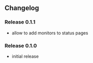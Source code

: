 ## Changelog

### Release 0.1.1

- allow to add monitors to status pages

### Release 0.1.0

- initial release
